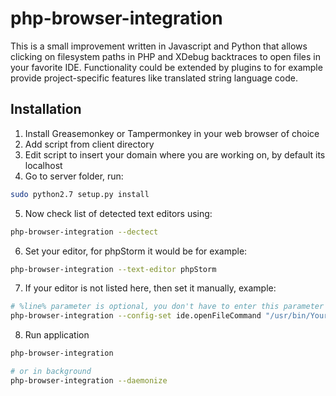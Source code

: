 # php-browser-integration

This is a small improvement written in Javascript and Python that allows clicking on filesystem paths in PHP and XDebug backtraces to open files in your favorite IDE.
Functionality could be extended by plugins to for example provide project-specific features like translated string language code.

## Installation

1. Install Greasemonkey or Tampermonkey in your web browser of choice
2. Add script from client directory
3. Edit script to insert your domain where you are working on, by default its localhost
4. Go to server folder, run:
```bash
sudo python2.7 setup.py install
```

5. Now check list of detected text editors using: 
```bash
php-browser-integration --dectect
```

6. Set your editor, for phpStorm it would be for example:
```bash
php-browser-integration --text-editor phpStorm
```

7. If your editor is not listed here, then set it manually, example:
```bash
# %line% parameter is optional, you don't have to enter this parameter
php-browser-integration --config-set ide.openFileCommand "/usr/bin/YourTextEditor %path% %line%"
```

8. Run application
```bash
php-browser-integration

# or in background
php-browser-integration --daemonize
```
